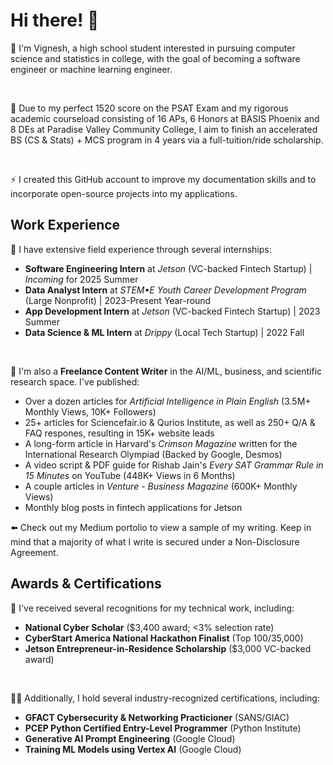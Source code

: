 # Hi there! 👋

💬 I'm Vignesh, a high school student interested in pursuing computer science and statistics in college, with the goal of becoming a software engineer or machine learning engineer.

<br>

🎯 Due to my perfect 1520 score on the PSAT Exam and my rigorous academic courseload consisting of 16 APs, 6 Honors at BASIS Phoenix and 8 DEs at Paradise Valley Community College, I aim to finish an accelerated BS (CS & Stats) + MCS program in 4 years via a full-tuition/ride scholarship.

<br>

⚡ I created this GitHub account to improve my  documentation skills and to incorporate open-source projects into my applications.

## Work Experience

💼 I have extensive field experience through several internships:
 - **Software Engineering Intern** at *Jetson* (VC-backed Fintech Startup) | *Incoming* for 2025 Summer
 - **Data Analyst Intern** at *STEM•E Youth Career Development Program* (Large Nonprofit) | 2023-Present Year-round
 - **App Development Intern** at *Jetson* (VC-backed Fintech Startup) | 2023 Summer
 - **Data Science & ML Intern** at *Drippy* (Local Tech Startup) | 2022 Fall

<br>

📝 I'm also a **Freelance Content Writer** in the AI/ML, business, and scientific research space. I've published:
 - Over a dozen articles for *Artificial Intelligence in Plain English* (3.5M+ Monthly Views, 10K+ Followers)
 - 25+ articles for Sciencefair.io & Qurios Institute, as well as 250+ Q/A & FAQ respones, resulting in 15K+ website leads
 - A long-form article in Harvard's *Crimson Magazine* written for the International Research Olympiad (Backed by Google, Desmos)
 - A video script & PDF guide for Rishab Jain's *Every SAT Grammar Rule in 15 Minutes* on YouTube (448K+ Views in 6 Months)
 - A couple articles in *Venture - Business Magazine* (600K+ Monthly Views)
 - Monthly blog posts in fintech applications for Jetson

⬅️ Check out my Medium portolio to view a sample of my writing. Keep in mind that a majority of what I write is secured under a Non-Disclosure Agreement.

## Awards & Certifications

💸 I've received several recognitions for my technical work, including:
 - **National Cyber Scholar** ($3,400 award; <3% selection rate)
 - **CyberStart America National Hackathon Finalist** (Top 100/35,000)
 - **Jetson Entrepreneur-in-Residence Scholarship** ($3,000 VC-backed award)

<br>

👨‍💻 Additionally, I hold several industry-recognized certifications, including:
 - **GFACT Cybersecurity & Networking Practicioner** (SANS/GIAC)
 - **PCEP Python Certified Entry-Level Programmer** (Python Institute)
 - **Generative AI Prompt Engineering** (Google Cloud)
 - **Training ML Models using Vertex AI** (Google Cloud)

